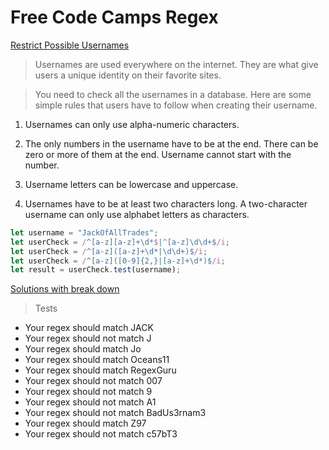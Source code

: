 # Free Code Camps Regex

[Restrict Possible Usernames](https://www.freecodecamp.org/learn/javascript-algorithms-and-data-structures/regular-expressions/restrict-possible-usernames)

> Usernames are used everywhere on the internet. They are what give users a unique identity on their favorite sites.

> You need to check all the usernames in a database. Here are some simple rules that users have to follow when creating their username.

1. Usernames can only use alpha-numeric characters.

2. The only numbers in the username have to be at the end. There can be zero or more of them at the end. Username cannot start with the number.

3. Username letters can be lowercase and uppercase.

4. Usernames have to be at least two characters long. A two-character username can only use alphabet letters as characters.


```javascript
let username = "JackOfAllTrades";
let userCheck = /^[a-z][a-z]+\d*$|^[a-z]\d\d+$/i;
let userCheck = /^[a-z]([a-z]+\d*|\d\d+)$/i;
let userCheck = /^[a-z]([0-9]{2,}|[a-z]+\d*)$/i;
let result = userCheck.test(username);
```

[Solutions with break down](https://forum.freecodecamp.org/t/freecodecamp-challenge-guide-restrict-possible-usernames/301363)

> Tests
- Your regex should match JACK
- Your regex should not match J
- Your regex should match Jo
- Your regex should match Oceans11
- Your regex should match RegexGuru
- Your regex should not match 007
- Your regex should not match 9
- Your regex should not match A1
- Your regex should not match BadUs3rnam3
- Your regex should match Z97
- Your regex should not match c57bT3